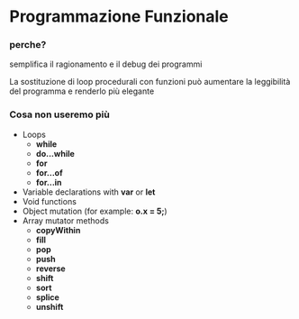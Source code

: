 # Programmazione Funzionale

### perche?

semplifica il ragionamento e il debug dei programmi

La sostituzione di loop procedurali con funzioni può aumentare la leggibilità del programma e renderlo più elegante

### Cosa non useremo più

* Loops
  * **while**
  * **do...while**
  * **for**
  * **for...of**
  * **for...in**
* Variable declarations with **var** or **let**
* Void functions
* Object mutation \(for example: **o.x = 5;**\)
* Array mutator methods
  * **copyWithin**
  * **fill**
  * **pop**
  * **push**
  * **reverse**
  * **shift**
  * **sort**
  * **splice**
  * **unshift**

